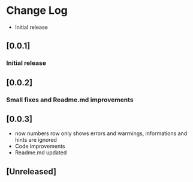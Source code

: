 # Change Log

- Initial release

## [0.0.1]
### Initial release

## [0.0.2]
### Small fixes and Readme.md improvements

## [0.0.3]
- now numbers row only shows errors and warrnings, informations and hints are ignored
- Code improvements
- Readme.md updated

## [Unreleased]